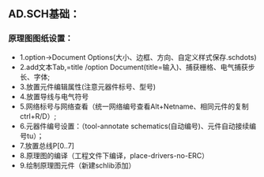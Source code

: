 ## AD.SCH基础：  
### 原理图图纸设置：  
  - 1.option->Document Options(大小、边框、方向、自定义样式保存.schdots)  
  - 2.add文本Tab,=title /option Document(title=输入)、捕获栅格、电气捕获步长、字体;  
  - 3.放置元件编辑属性(注意元器件标号、型号)   
  - 4.放置导线与电气符号  
  - 5.网络标号与网络查看（统一网络编号查看Alt+Netname、相同元件的复制ctrl+R/D）;    
  - 6.元器件编号设置：（tool-annotate schematics(自动编号)、元件自动接续编号tu）； 
  - 7.放置总线P[0..7]  
  - 8.原理图的编译（工程文件下编译，place-drivers-no-ERC）  
  - 9.绘制原理图元件（新建schlib添加）
